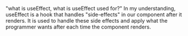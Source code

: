 "what is useEffect, what is useEffect used for?"
In my understanding, useEffect is a hook that handles "side-effects" in our component after it renders.
It is used to handle these side effects and apply what the programmer wants after each time the component renders.